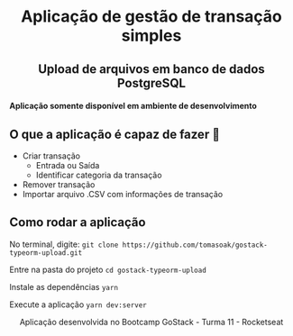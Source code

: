 <h1 align="center"> Aplicação de gestão de transação simples </h1>
<h2 align="center"> Upload de arquivos em banco de dados PostgreSQL </h2>
                  
#### Aplicação somente disponível em ambiente de desenvolvimento ####

## O que a aplicação é capaz de fazer :checkered_flag:
- Criar transação
  - Entrada ou Saída 
  - Identificar categoria da transação
- Remover transação  
- Importar arquivo .CSV com informações de transação

## Como rodar a aplicação
No terminal, digite: 
```git clone https://github.com/tomasoak/gostack-typeorm-upload.git```

Entre na pasta do projeto
```cd gostack-typeorm-upload```

Instale as dependências
```yarn```

Execute a aplicação
```yarn dev:server```


<p align="center"> Aplicação desenvolvida no Bootcamp GoStack - Turma 11 - Rocketseat </p>
